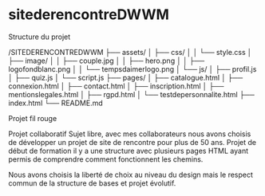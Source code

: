 # sitederencontreDWWM

Structure du projet

/SITEDERENCONTREDWWM
├── assets/
│   ├── css/
│   │   └── style.css
│   ├── image/
│   │   ├── couple.jpg
│   │   ├── hero.png
│   │   ├── logofondblanc.png
│   │   └── tempsdaimerlogo.png
│   └── js/
│       ├── profil.js
│       ├── quiz.js
│       └── script.js
├── pages/
│   ├── catalogue.html
│   ├── connexion.html
│   ├── contact.html
│   ├── inscription.html
│   ├── mentionslegales.html
│   ├── rgpd.html
│   └── testdepersonnalite.html
├── index.html
└── README.md


Projet fil rouge

Projet collaboratif 
Sujet libre, avec mes collaborateurs nous avons choisis de développer un projet de site de rencontre pour plus de 50 ans. Projet de début de formation il y a une structure avec plusieurs pages HTML ayant permis de comprendre comment fonctionnent les chemins. 

Nous avons choisis la liberté de choix au niveau du design mais le respect commun de la structure de bases et projet évolutif. 
